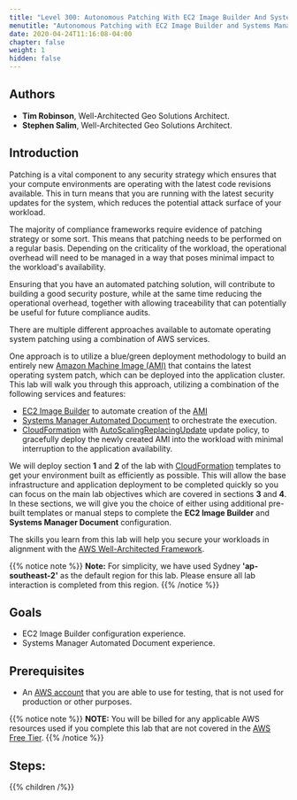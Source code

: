 ```yaml
---
title: "Level 300: Autonomous Patching With EC2 Image Builder And Systems Manager"
menutitle: "Autonomous Patching with EC2 Image Builder and Systems Manager"
date: 2020-04-24T11:16:08-04:00
chapter: false
weight: 1
hidden: false
---
```

## Authors

- **Tim Robinson**, Well-Architected Geo Solutions Architect.
- **Stephen Salim**, Well-Architected Geo Solutions Architect.

## Introduction

Patching is a vital component to any security strategy which ensures that your compute environments are operating with the latest code revisions available. This in turn means that you are running with the latest security updates for the system, which reduces the potential attack surface of your workload. 

The majority of compliance frameworks require evidence of patching strategy or some sort. This means that patching needs to be performed on a regular basis. Depending on the criticality of the workload, the operational overhead will need to be managed in a way that poses minimal impact to the workload's availability. 

Ensuring that you have an automated patching solution, will contribute to building a good security posture, while at the same time reducing the operational overhead, together with allowing traceability that can potentially be useful for future compliance audits.

There are multiple different approaches available to automate operating system patching using a combination of AWS services. 

One approach is to utilize a blue/green deployment methodology to build an entirely new [Amazon Machine Image (AMI)](https://docs.aws.amazon.com/AWSEC2/latest/UserGuide/AMIs.html) that contains the latest operating system patch, which can be deployed into the application cluster. This lab will walk you through this approach, utilizing a combination of the following services and features:

* [EC2 Image Builder](https://aws.amazon.com/image-builder/) to automate creation of the [AMI](https://docs.aws.amazon.com/AWSEC2/latest/UserGuide/AMIs.html)
* [Systems Manager Automated Document](https://aws.amazon.com/systems-manager/) to orchestrate the execution.
* [CloudFormation](https://aws.amazon.com/cloudformation/) with [AutoScalingReplacingUpdate](https://docs.aws.amazon.com/AWSCloudFormation/latest/UserGuide/aws-attribute-updatepolicy.html) update policy, to gracefully deploy the newly created AMI into the workload with minimal interruption to the application availability.

We will deploy section **1** and **2** of the lab with [CloudFormation](https://aws.amazon.com/cloudformation/) templates to get your environment built as efficiently as possible. This will allow the base infrastructure and application deployment to be completed quickly so you can focus on the main lab objectives which are covered in sections **3** and **4**. In these sections, we will give you the choice of either using additional pre-built templates or manual steps to complete the **EC2 Image Builder** and **Systems Manager Document** configuration. 

The skills you learn from this lab will help you secure your workloads in alignment with the [AWS Well-Architected Framework](https://aws.amazon.com/architecture/well-architected/).

{{% notice note %}}
**Note:** For simplicity, we have used Sydney **'ap-southeast-2'** as the default region for this lab. Please ensure all lab interaction is completed from this region.
{{% /notice %}}

## Goals

* EC2 Image Builder configuration experience.
* Systems Manager Automated Document experience.

## Prerequisites

* An [AWS account](https://portal.aws.amazon.com/gp/aws/developer/registration/index.html) that you are able to use for testing, that is not used for production or other purposes.

{{% notice note %}}
**NOTE:** You will be billed for any applicable AWS resources used if you complete this lab that are not covered in the [AWS Free Tier](https://aws.amazon.com/free/).
{{% /notice %}}

## Steps:
{{% children /%}}
